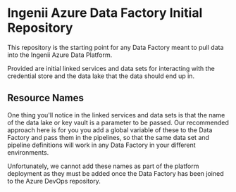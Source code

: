 # Ingenii Azure Data Factory Initial Repository

This repository is the starting point for any Data Factory meant to pull data into the Ingenii Azure Data Platform.

Provided are initial linked services and data sets for interacting with the credential store and the data lake that the data should end up in.

## Resource Names

One thing you'll notice in the linked services and data sets is that the name of the data lake or key vault is a parameter to be passed. Our recommended approach here is for you you add a global variable of these to the Data Factory and pass them in the pipelines, so that the same data set and pipeline definitions will work in any Data Factory in your different environments.

Unfortunately, we cannot add these names as part of the platform deployment as they must be added once the Data Factory has been joined to the Azure DevOps repository.
